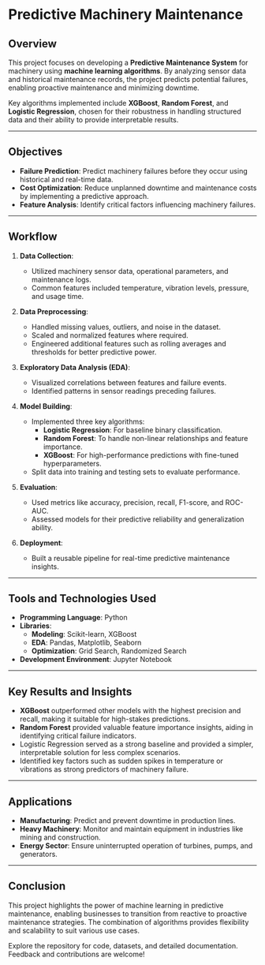 # Predictive Machinery Maintenance

## Overview

This project focuses on developing a **Predictive Maintenance System** for machinery using **machine learning algorithms**. By analyzing sensor data and historical maintenance records, the project predicts potential failures, enabling proactive maintenance and minimizing downtime. 

Key algorithms implemented include **XGBoost**, **Random Forest**, and **Logistic Regression**, chosen for their robustness in handling structured data and their ability to provide interpretable results.

---

## Objectives

- **Failure Prediction**: Predict machinery failures before they occur using historical and real-time data.
- **Cost Optimization**: Reduce unplanned downtime and maintenance costs by implementing a predictive approach.
- **Feature Analysis**: Identify critical factors influencing machinery failures.
  
---

## Workflow

1. **Data Collection**:
   - Utilized machinery sensor data, operational parameters, and maintenance logs.
   - Common features included temperature, vibration levels, pressure, and usage time.

2. **Data Preprocessing**:
   - Handled missing values, outliers, and noise in the dataset.
   - Scaled and normalized features where required.
   - Engineered additional features such as rolling averages and thresholds for better predictive power.

3. **Exploratory Data Analysis (EDA)**:
   - Visualized correlations between features and failure events.
   - Identified patterns in sensor readings preceding failures.

4. **Model Building**:
   - Implemented three key algorithms:
     - **Logistic Regression**: For baseline binary classification.
     - **Random Forest**: To handle non-linear relationships and feature importance.
     - **XGBoost**: For high-performance predictions with fine-tuned hyperparameters.
   - Split data into training and testing sets to evaluate performance.

5. **Evaluation**:
   - Used metrics like accuracy, precision, recall, F1-score, and ROC-AUC.
   - Assessed models for their predictive reliability and generalization ability.

6. **Deployment**:
   - Built a reusable pipeline for real-time predictive maintenance insights.

---

## Tools and Technologies Used

- **Programming Language**: Python
- **Libraries**:
  - **Modeling**: Scikit-learn, XGBoost
  - **EDA**: Pandas, Matplotlib, Seaborn
  - **Optimization**: Grid Search, Randomized Search
- **Development Environment**: Jupyter Notebook

---

## Key Results and Insights

- **XGBoost** outperformed other models with the highest precision and recall, making it suitable for high-stakes predictions.
- **Random Forest** provided valuable feature importance insights, aiding in identifying critical failure indicators.
- Logistic Regression served as a strong baseline and provided a simpler, interpretable solution for less complex scenarios.
- Identified key factors such as sudden spikes in temperature or vibrations as strong predictors of machinery failure.

---

## Applications

- **Manufacturing**: Predict and prevent downtime in production lines.
- **Heavy Machinery**: Monitor and maintain equipment in industries like mining and construction.
- **Energy Sector**: Ensure uninterrupted operation of turbines, pumps, and generators.

---

## Conclusion

This project highlights the power of machine learning in predictive maintenance, enabling businesses to transition from reactive to proactive maintenance strategies. The combination of algorithms provides flexibility and scalability to suit various use cases.

Explore the repository for code, datasets, and detailed documentation. Feedback and contributions are welcome!
